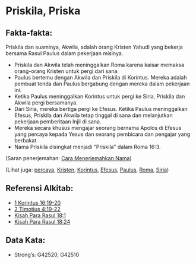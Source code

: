 # Priskila, Priska

## Fakta-fakta:

Priskila dan suaminya, Akwila, adalah orang Kristen Yahudi yang bekerja bersama Rasul Paulus dalam pekerjaan misinya.

* Priskila dan Akwila telah meninggalkan Roma karena kaisar memaksa orang-orang Kristen untuk pergi dari sana.
* Paulus bertemu dengan Akwila dan Priskila di Korintus. Mereka adalah pembuat tenda dan Paulus bergabung dengan mereka dalam pekerjaan ini.
* Ketika Paulus meninggalkan Korintus untuk pergi ke Siria, Priskila dan Akwila pergi bersamanya.
* Dari Siria, mereka bertiga pergi ke Efesus. Ketika Paulus meninggalkan Efesus, Priskila dan Akwila tetap tinggal di sana dan melanjutkan pekerjaan pemberitaan Injil di sana.
* Mereka secara khusus mengajar seorang bernama Apolos di Efesus yang percaya kepada Yesus dan seorang pembicara dan pengajar yang berbakat.
* Nama Priskila disingkat menjadi "Priskila" dalam Roma 16:3.

(Saran penerjemahan: [Cara Menerjemahkan Nama](rc://en/ta/man/translate/translate-names))

(Lihat juga: [percaya](../kt/believe.md), [Kristen](../kt/christian.md), [Korintus](../nama/corinth.md), [Efesus](../nama/ephesus.md), [Paulus](../nama/paul.md), [Roma](../nama/rome.md), [Siria](../nama/syria.md))

## Referensi Alkitab:

* [1 Korintus 16:19-20](rc://en/tn/help/1co/16/19)
* [2 Timotius 4:19-22](rc://en/tn/help/2ti/04/19)
* [Kisah Para Rasul 18:1](rc://en/tn/help/act/18/01)
* [Kisah Para Rasul 18:24](rc://en/tn/help/act/18/24)

## Data Kata:

* Strong’s: G42520, G42510
